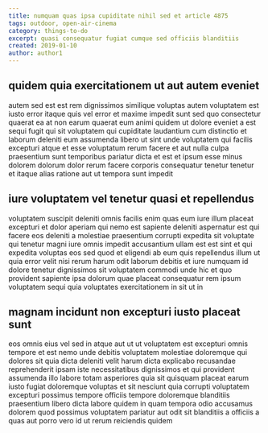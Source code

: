 ```yaml
---
title: numquam quas ipsa cupiditate nihil sed et article 4875
tags: outdoor, open-air-cinema
category: things-to-do
excerpt: quasi consequatur fugiat cumque sed officiis blanditiis
created: 2019-01-10
author: author1
---
```


## quidem quia exercitationem ut aut autem eveniet

autem sed est est rem dignissimos similique voluptas autem voluptatem est iusto error itaque quis vel error et maxime impedit sunt sed quo consectetur quaerat ea at non earum quaerat eum animi quidem ut dolore eveniet a est sequi fugit qui sit voluptatem qui cupiditate laudantium cum distinctio et laborum deleniti eum assumenda libero ut sint unde voluptatem qui facilis excepturi atque et esse voluptatum rerum facere et aut nulla culpa praesentium sunt temporibus pariatur dicta et est et ipsum esse minus dolorem dolorum dolor rerum facere corporis consequatur tenetur tenetur et itaque alias ratione aut ut tempora sunt impedit

## iure voluptatem vel tenetur quasi et repellendus

voluptatem suscipit deleniti omnis facilis enim quas eum iure illum placeat excepturi et dolor aperiam qui nemo est sapiente deleniti aspernatur est qui facere eos deleniti a molestiae praesentium corrupti expedita sit voluptate qui tenetur magni iure omnis impedit accusantium ullam est est sint et qui expedita voluptas eos sed quod et eligendi ab eum quis repellendus illum ut quia error velit nisi rerum harum odit laborum debitis et iure numquam id dolore tenetur dignissimos sit voluptatem commodi unde hic et quo provident sapiente ipsa dolorum quae placeat consequatur rem ipsum voluptatem sequi quia voluptates exercitationem in sit ut in

## magnam incidunt non excepturi iusto placeat sunt

eos omnis eius vel sed in atque aut ut ut voluptatem est excepturi omnis tempore et est nemo unde debitis voluptatem molestiae doloremque qui dolores sit quia dicta deleniti velit harum dicta explicabo recusandae reprehenderit ipsam iste necessitatibus dignissimos et qui provident assumenda illo labore totam asperiores quia sit quisquam placeat earum iusto fugiat doloremque voluptas et sit nesciunt quia corrupti voluptatem excepturi possimus tempore officiis tempore doloremque blanditiis praesentium libero dicta labore quidem in quam tempora odio accusamus dolorem quod possimus voluptatem pariatur aut odit sit blanditiis a officiis a quas aut porro vero id ut rerum reiciendis quidem
